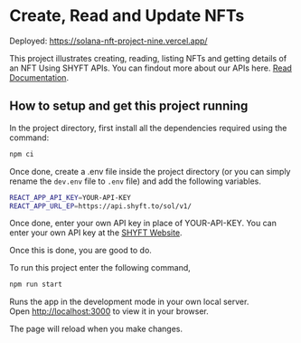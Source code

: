 # Create, Read and Update NFTs

Deployed: https://solana-nft-project-nine.vercel.app/

This project illustrates creating, reading, listing NFTs and getting details of an NFT Using SHYFT APIs. You can findout more about our APIs here. [Read Documentation](https://docs.shyft.to/).

## How to setup and get this project running

In the project directory, first install all the dependencies required using the command:

```bash
npm ci
```
Once done, create a .env file inside the project directory (or you can simply rename the `dev.env` file to `.env` file) and add the following variables.
```bash
REACT_APP_API_KEY=YOUR-API-KEY
REACT_APP_URL_EP=https://api.shyft.to/sol/v1/
```

Once done, enter your own API key in place of YOUR-API-KEY. You can enter your own API key at the [SHYFT Website](https://shyft.to/get-api-key).

Once this is done, you are good to do.

To run this project enter the following command,
```bash
npm run start
```
Runs the app in the development mode in your own local server.\
Open [http://localhost:3000](http://localhost:3000) to view it in your browser.

The page will reload when you make changes.




